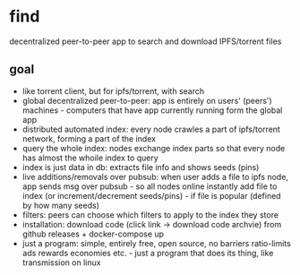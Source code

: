 # find
decentralized peer-to-peer app to search and download IPFS/torrent files

## goal

- like torrent client, but for ipfs/torrent, with search
- global decentralized peer-to-peer: app is entirely on users' (peers') machines - computers that have app currently running form the global app
- distributed automated index: every node crawles a part of ipfs/torrent network, forming a part of the index
- query the whole index: nodes exchange index parts so that every node has almost the whoile index to query
- index is just data in db: extracts file info and shows seeds (pins)
- live additions/removals over pubsub: when user adds a file to ipfs node, app sends msg over pubsub - so all nodes online instantly add file to index (or increment/decrement seeds/pins) - if file is popular (defined by how many seeds)
- filters: peers can choose which filters to apply to the index they store
- installation: download code (click link -> download code archvie) from github releases + docker-compose up
- just a program: simple, entirely free, open source, no barriers ratio-limits ads rewards economies etc. - just a program that does its thing, like transmission on linux